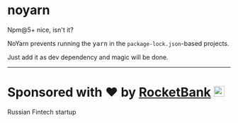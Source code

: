# noyarn

Npm@5+ nice, isn't it?

NoYarn prevents running the <kbd>yarn</kbd> in the `package-lock.json`-based projects.

Just add it as dev dependency and magic will be done.

----

# Sponsored with ❤️ by <a href="https://rocketbank.ru">RocketBank</a> <img src="https://user-images.githubusercontent.com/6201068/41535008-57abc544-7309-11e8-9259-4b38bc1e7370.png" width="24"/>
Russian Fintech startup
